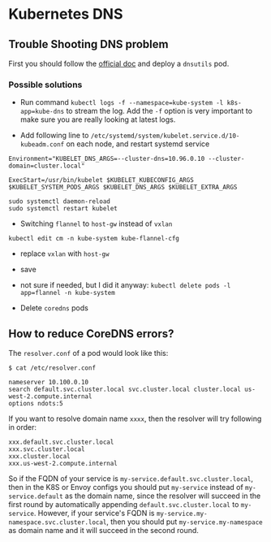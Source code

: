 # Kubernetes DNS

## Trouble Shooting DNS problem

First you should follow the [official doc](https://kubernetes.io/docs/tasks/administer-cluster/dns-debugging-resolution/) and deploy a `dnsutils` pod.

### Possible solutions
- Run command `kubectl logs -f --namespace=kube-system -l k8s-app=kube-dns` to stream the log. Add the `-f` option is very important to make sure you are really looking at latest logs.

- Add following line to `/etc/systemd/system/kubelet.service.d/10-kubeadm.conf` on each node, and restart systemd service
```
Environment="KUBELET_DNS_ARGS=--cluster-dns=10.96.0.10 --cluster-domain=cluster.local"

ExecStart=/usr/bin/kubelet $KUBELET_KUBECONFIG_ARGS $KUBELET_SYSTEM_PODS_ARGS $KUBELET_DNS_ARGS $KUBELET_EXTRA_ARGS
```

```
sudo systemctl daemon-reload
sudo systemctl restart kubelet
```

- Switching `flannel` to `host-gw` instead of `vxlan`
```shell
kubectl edit cm -n kube-system kube-flannel-cfg
```

  - replace `vxlan` with `host-gw`

  - save

  - not sure if needed, but I did it anyway: `kubectl delete pods -l app=flannel -n kube-system`

- Delete `coredns` pods

## How to reduce CoreDNS errors?

The `resolver.conf` of a pod would look like this:

```shell
$ cat /etc/resolver.conf

nameserver 10.100.0.10
search default.svc.cluster.local svc.cluster.local cluster.local us-west-2.compute.internal
options ndots:5
```

If you want to resolve domain name `xxxx`, then the resolver will try following in order:
```
xxx.default.svc.cluster.local
xxx.svc.cluster.local 
xxx.cluster.local 
xxx.us-west-2.compute.internal
```

So if the FQDN of your service is `my-service.default.svc.cluster.local`, then in the K8S or Envoy configs you should put `my-service` instead of `my-service.default` as the domain name, since the resolver will succeed in the first round by automatically appending `default.svc.cluster.local` to `my-service`. However, if your service's FQDN is `my-service.my-namespace.svc.cluster.local`, then you should put `my-service.my-namespace` as domain name and it will succeed in the second round.
